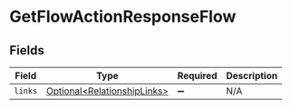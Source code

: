 # GetFlowActionResponseFlow


## Fields

| Field                                                                        | Type                                                                         | Required                                                                     | Description                                                                  |
| ---------------------------------------------------------------------------- | ---------------------------------------------------------------------------- | ---------------------------------------------------------------------------- | ---------------------------------------------------------------------------- |
| `links`                                                                      | [Optional\<RelationshipLinks>](../../models/components/RelationshipLinks.md) | :heavy_minus_sign:                                                           | N/A                                                                          |